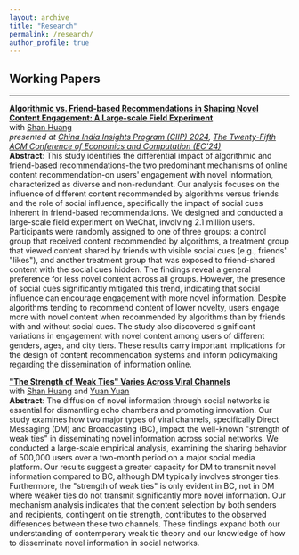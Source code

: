 ```yaml
---
layout: archive
title: "Research"
permalink: /research/
author_profile: true
---
```


## Working Papers
---
<a href="https://papers.ssrn.com/sol3/papers.cfm?abstract_id=4860857" target="_blank">**Algorithmic vs. Friend-based Recommendations in Shaping Novel Content Engagement: A Large-scale Field Experiment**</a> \
with <a href="https://www.shanhhuang.com/" target="_blank">Shan Huang</a> \
*presented at <a href="https://www.hkubs.hku.hk/eventsite/2024-ciip-conference/" target="_blank">China India Insights Program (CIIP) 2024</a>, <a href="https://ec24.sigecom.org/" target="_blank">The Twenty-Fifth ACM Conference of Economics and Computation (EC'24)</a>* \
**Abstract**: This study identifies the differential impact of algorithmic and friend-based recommendations-the two predominant mechanisms of online content recommendation-on users' engagement with novel information, characterized as diverse and non-redundant. Our analysis focuses on the influence of different content recommended by algorithms versus friends and the role of social influence, specifically the impact of social cues inherent in friend-based recommendations. We designed and conducted a large-scale field experiment on WeChat, involving 2.1 million users. Participants were randomly assigned to one of three groups: a control group that received content recommended by algorithms, a treatment group that viewed content shared by friends with visible social cues (e.g., friends' "likes"), and another treatment group that was exposed to friend-shared content with the social cues hidden. The findings reveal a general preference for less novel content across all groups. However, the presence of social cues significantly mitigated this trend, indicating that social influence can encourage engagement with more novel information. Despite algorithms tending to recommend content of lower novelty, users engage more with novel content when recommended by algorithms than by friends with and without social cues. The study also discovered significant variations in engagement with novel content among users of different genders, ages, and city tiers. These results carry important implications for the design of content recommendation systems and inform policymaking regarding the dissemination of information online.

<a href="https://arxiv.org/abs/2408.03579" target="_blank">**"The Strength of Weak Ties" Varies Across Viral Channels**</a> \
with <a href="https://www.shanhhuang.com/" target="_blank">Shan Huang</a> and <a href="https://www.yuan-yy.com/" target="_blank">Yuan Yuan</a> \
**Abstract**: The diffusion of novel information through social networks is essential for dismantling echo chambers and promoting innovation. Our study examines how two major types of viral channels, specifically Direct Messaging (DM) and Broadcasting (BC), impact the well-known "strength of weak ties" in disseminating novel information across social networks. We conducted a large-scale empirical analysis, examining the sharing behavior of 500,000 users over a two-month period on a major social media platform. Our results suggest a greater capacity for DM to transmit novel information compared to BC, although DM typically involves stronger ties. Furthermore, the "strength of weak ties" is only evident in BC, not in DM where weaker ties do not transmit significantly more novel information. Our mechanism analysis indicates that the content selection by both senders and recipients, contingent on tie strength, contributes to the observed differences between these two channels. These findings expand both our understanding of contemporary weak tie theory and our knowledge of how to disseminate novel information in social networks.